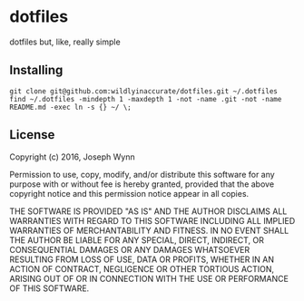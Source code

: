 # dotfiles

dotfiles but, like, really simple

## Installing

```
git clone git@github.com:wildlyinaccurate/dotfiles.git ~/.dotfiles
find ~/.dotfiles -mindepth 1 -maxdepth 1 -not -name .git -not -name README.md -exec ln -s {} ~/ \;
```

## License

Copyright (c) 2016, Joseph Wynn

Permission to use, copy, modify, and/or distribute this software for any purpose with or without fee is hereby granted, provided that the above copyright notice and this permission notice appear in all copies.

THE SOFTWARE IS PROVIDED "AS IS" AND THE AUTHOR DISCLAIMS ALL WARRANTIES WITH REGARD TO THIS SOFTWARE INCLUDING ALL IMPLIED WARRANTIES OF MERCHANTABILITY AND FITNESS. IN NO EVENT SHALL THE AUTHOR BE LIABLE FOR ANY SPECIAL, DIRECT, INDIRECT, OR CONSEQUENTIAL DAMAGES OR ANY DAMAGES WHATSOEVER RESULTING FROM LOSS OF USE, DATA OR PROFITS, WHETHER IN AN ACTION OF CONTRACT, NEGLIGENCE OR OTHER TORTIOUS ACTION, ARISING OUT OF OR IN CONNECTION WITH THE USE OR PERFORMANCE OF THIS SOFTWARE.
